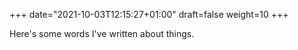 +++
date="2021-10-03T12:15:27+01:00"
draft=false
weight=10
+++

Here's some words I've written about things.